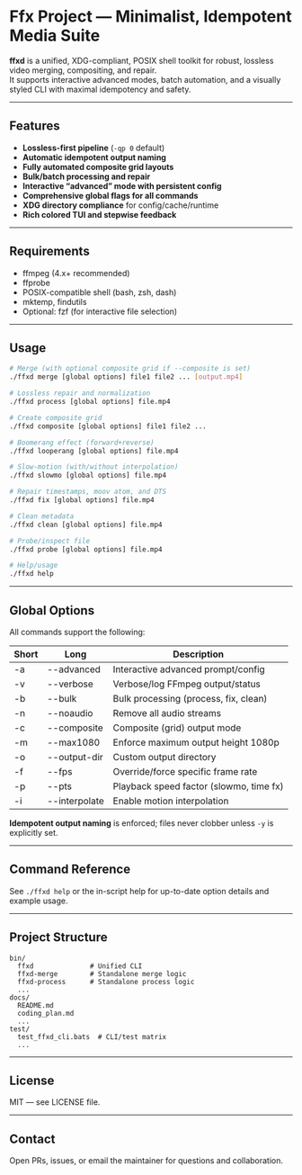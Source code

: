 # Ffx Project — Minimalist, Idempotent Media Suite

**ffxd** is a unified, XDG-compliant, POSIX shell toolkit for robust, lossless video merging, compositing, and repair.  
It supports interactive advanced modes, batch automation, and a visually styled CLI with maximal idempotency and safety.

---

## Features

- **Lossless-first pipeline** (`-qp 0` default)
- **Automatic idempotent output naming**
- **Fully automated composite grid layouts**
- **Bulk/batch processing and repair**
- **Interactive “advanced” mode with persistent config**
- **Comprehensive global flags for all commands**
- **XDG directory compliance** for config/cache/runtime
- **Rich colored TUI and stepwise feedback**

---

## Requirements

- ffmpeg (4.x+ recommended)
- ffprobe
- POSIX-compatible shell (bash, zsh, dash)
- mktemp, findutils
- Optional: fzf (for interactive file selection)

---

## Usage

```sh
# Merge (with optional composite grid if --composite is set)
./ffxd merge [global options] file1 file2 ... [output.mp4]

# Lossless repair and normalization
./ffxd process [global options] file.mp4

# Create composite grid
./ffxd composite [global options] file1 file2 ...

# Boomerang effect (forward+reverse)
./ffxd looperang [global options] file.mp4

# Slow-motion (with/without interpolation)
./ffxd slowmo [global options] file.mp4

# Repair timestamps, moov atom, and DTS
./ffxd fix [global options] file.mp4

# Clean metadata
./ffxd clean [global options] file.mp4

# Probe/inspect file
./ffxd probe [global options] file.mp4

# Help/usage
./ffxd help
````

---

## Global Options

All commands support the following:

| Short | Long          | Description                             |
| ----- | ------------- | --------------------------------------- |
| -a    | --advanced    | Interactive advanced prompt/config      |
| -v    | --verbose     | Verbose/log FFmpeg output/status        |
| -b    | --bulk        | Bulk processing (process, fix, clean)   |
| -n    | --noaudio     | Remove all audio streams                |
| -c    | --composite   | Composite (grid) output mode            |
| -m    | --max1080     | Enforce maximum output height 1080p     |
| -o    | --output-dir  | Custom output directory                 |
| -f    | --fps         | Override/force specific frame rate      |
| -p    | --pts         | Playback speed factor (slowmo, time fx) |
| -i    | --interpolate | Enable motion interpolation             |

**Idempotent output naming** is enforced; files never clobber unless `-y` is explicitly set.

---

## Command Reference

See `./ffxd help` or the in-script help for up-to-date option details and example usage.

---

## Project Structure

```
bin/
  ffxd              # Unified CLI
  ffxd-merge        # Standalone merge logic
  ffxd-process      # Standalone process logic
  ...
docs/
  README.md
  coding_plan.md
  ...
test/
  test_ffxd_cli.bats  # CLI/test matrix
  ...
```

---

## License

MIT — see LICENSE file.

---

## Contact

Open PRs, issues, or email the maintainer for questions and collaboration.
